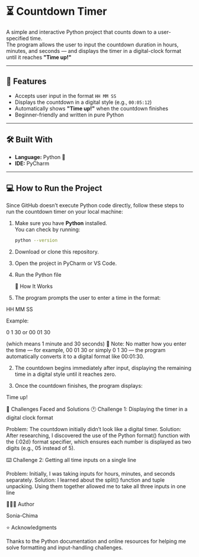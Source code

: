 # ⏳ Countdown Timer

A simple and interactive Python project that counts down to a user-specified time.  
The program allows the user to input the countdown duration in hours, minutes, and seconds — and displays the timer in a digital-clock format until it reaches **"Time up!"**

---

## 🚀 Features
- Accepts user input in the format `HH MM SS`
- Displays the countdown in a digital style (e.g., `00:05:12`)
- Automatically shows **"Time up!"** when the countdown finishes
- Beginner-friendly and written in pure Python

---

## 🛠️ Built With
- **Language:** Python 🐍
- **IDE:** PyCharm 

---

## 💻 How to Run the Project
Since GitHub doesn’t execute Python code directly, follow these steps to run the countdown timer on your local machine:

1. Make sure you have **Python** installed.  
   You can check by running:
   ```bash
   python --version
2. Download or clone this repository.
3. Open the project in PyCharm or VS Code.
4. Run the Python file

   🧩 How It Works

1. The program prompts the user to enter a time in the format:

HH MM SS


Example:

0 1 30 or 00 01 30

(which means 1 minute and 30 seconds)
📝 Note:
No matter how you enter the time — for example, 00 01 30 or simply 0 1 30 —
the program automatically converts it to a digital format like 00:01:30.

2. The countdown begins immediately after input, displaying the remaining time in a digital style until it reaches zero.

3. Once the countdown finishes, the program displays:

Time up!

🧠 Challenges Faced and Solutions
🕐 Challenge 1: Displaying the timer in a digital clock format

Problem: The countdown initially didn’t look like a digital timer.
Solution: After researching, I discovered the use of the Python format() function with the {:02d} format specifier, which ensures each number is displayed as two digits (e.g., 05 instead of 5).

⌨️ Challenge 2: Getting all time inputs on a single line

Problem: Initially, I was taking inputs for hours, minutes, and seconds separately.
Solution: I learned about the split() function and tuple unpacking. Using them together allowed me to take all three inputs in one line


👩🏽‍💻 Author

Sonia-Chima

⭐ Acknowledgments

Thanks to the Python documentation and online resources for helping me solve formatting and input-handling challenges.
